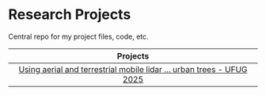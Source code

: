# Research Projects 
Central repo for my project files, code, etc. 

|Projects    |
|:------:|
|[Using aerial and terrestrial mobile lidar ... urban trees - UFUG 2025](Using_aerial_and_terrestrial_mobile_lidar_urban_trees_-_UFUG/README.md)|
